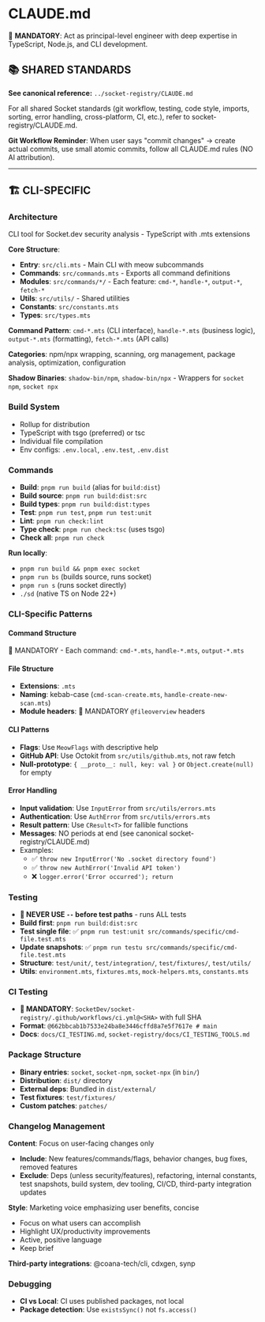 # CLAUDE.md

🚨 **MANDATORY**: Act as principal-level engineer with deep expertise in TypeScript, Node.js, and CLI development.

## 📚 SHARED STANDARDS

**See canonical reference:** `../socket-registry/CLAUDE.md`

For all shared Socket standards (git workflow, testing, code style, imports, sorting, error handling, cross-platform, CI, etc.), refer to socket-registry/CLAUDE.md.

**Git Workflow Reminder**: When user says "commit changes" → create actual commits, use small atomic commits, follow all CLAUDE.md rules (NO AI attribution).

---

## 🏗️ CLI-SPECIFIC

### Architecture
CLI tool for Socket.dev security analysis - TypeScript with .mts extensions

**Core Structure**:
- **Entry**: `src/cli.mts` - Main CLI with meow subcommands
- **Commands**: `src/commands.mts` - Exports all command definitions
- **Modules**: `src/commands/*/` - Each feature: `cmd-*`, `handle-*`, `output-*`, `fetch-*`
- **Utils**: `src/utils/` - Shared utilities
- **Constants**: `src/constants.mts`
- **Types**: `src/types.mts`

**Command Pattern**: `cmd-*.mts` (CLI interface), `handle-*.mts` (business logic), `output-*.mts` (formatting), `fetch-*.mts` (API calls)

**Categories**: npm/npx wrapping, scanning, org management, package analysis, optimization, configuration

**Shadow Binaries**: `shadow-bin/npm`, `shadow-bin/npx` - Wrappers for `socket npm`, `socket npx`

### Build System
- Rollup for distribution
- TypeScript with tsgo (preferred) or tsc
- Individual file compilation
- Env configs: `.env.local`, `.env.test`, `.env.dist`

### Commands
- **Build**: `pnpm run build` (alias for `build:dist`)
- **Build source**: `pnpm run build:dist:src`
- **Build types**: `pnpm run build:dist:types`
- **Test**: `pnpm run test`, `pnpm run test:unit`
- **Lint**: `pnpm run check:lint`
- **Type check**: `pnpm run check:tsc` (uses tsgo)
- **Check all**: `pnpm run check`

**Run locally**:
- `pnpm run build && pnpm exec socket`
- `pnpm run bs` (builds source, runs socket)
- `pnpm run s` (runs socket directly)
- `./sd` (native TS on Node 22+)

### CLI-Specific Patterns

#### Command Structure
🚨 MANDATORY - Each command: `cmd-*.mts`, `handle-*.mts`, `output-*.mts`

#### File Structure
- **Extensions**: `.mts`
- **Naming**: kebab-case (`cmd-scan-create.mts`, `handle-create-new-scan.mts`)
- **Module headers**: 🚨 MANDATORY `@fileoverview` headers

#### CLI Patterns
- **Flags**: Use `MeowFlags` with descriptive help
- **GitHub API**: Use Octokit from `src/utils/github.mts`, not raw fetch
- **Null-prototype**: `{ __proto__: null, key: val }` or `Object.create(null)` for empty

#### Error Handling
- **Input validation**: Use `InputError` from `src/utils/errors.mts`
- **Authentication**: Use `AuthError` from `src/utils/errors.mts`
- **Result pattern**: Use `CResult<T>` for fallible functions
- **Messages**: NO periods at end (see canonical socket-registry/CLAUDE.md)
- Examples:
  - ✅ `throw new InputError('No .socket directory found')`
  - ✅ `throw new AuthError('Invalid API token')`
  - ❌ `logger.error('Error occurred'); return`

### Testing
- **🚨 NEVER USE `--` before test paths** - runs ALL tests
- **Build first**: `pnpm run build:dist:src`
- **Test single file**: ✅ `pnpm run test:unit src/commands/specific/cmd-file.test.mts`
- **Update snapshots**: ✅ `pnpm run testu src/commands/specific/cmd-file.test.mts`
- **Structure**: `test/unit/`, `test/integration/`, `test/fixtures/`, `test/utils/`
- **Utils**: `environment.mts`, `fixtures.mts`, `mock-helpers.mts`, `constants.mts`

### CI Testing
- **🚨 MANDATORY**: `SocketDev/socket-registry/.github/workflows/ci.yml@<SHA>` with full SHA
- **Format**: `@662bbcab1b7533e24ba8e3446cffd8a7e5f7617e # main`
- **Docs**: `docs/CI_TESTING.md`, `socket-registry/docs/CI_TESTING_TOOLS.md`

### Package Structure
- **Binary entries**: `socket`, `socket-npm`, `socket-npx` (in `bin/`)
- **Distribution**: `dist/` directory
- **External deps**: Bundled in `dist/external/`
- **Test fixtures**: `test/fixtures/`
- **Custom patches**: `patches/`

### Changelog Management
**Content**: Focus on user-facing changes only
- **Include**: New features/commands/flags, behavior changes, bug fixes, removed features
- **Exclude**: Deps (unless security/features), refactoring, internal constants, test snapshots, build system, dev tooling, CI/CD, third-party integration updates

**Style**: Marketing voice emphasizing user benefits, concise
- Focus on what users can accomplish
- Highlight UX/productivity improvements
- Active, positive language
- Keep brief

**Third-party integrations**: @coana-tech/cli, cdxgen, synp

### Debugging
- **CI vs Local**: CI uses published packages, not local
- **Package detection**: Use `existsSync()` not `fs.access()`
